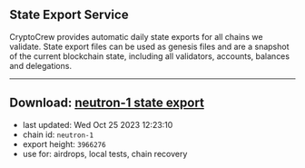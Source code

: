 ## State Export Service
CryptoCrew provides automatic daily state exports for all chains we validate. State export files can be used as genesis files and are a snapshot of the current blockchain state, including all validators, accounts, balances and delegations.

---
**Download: [neutron-1 state export](https://dl.ccvalidators.com/SERVICE/neutron/neutron-1_export_3966276.json)**
---

- last updated: Wed Oct 25 2023 12:23:10
- chain id: `neutron-1`
- export height: `3966276`
- use for: airdrops, local tests, chain recovery
